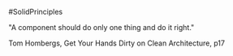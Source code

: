#SolidPrinciples

"A component should do only one thing and do it right."

Tom Hombergs, Get Your Hands Dirty on Clean Architecture, p17